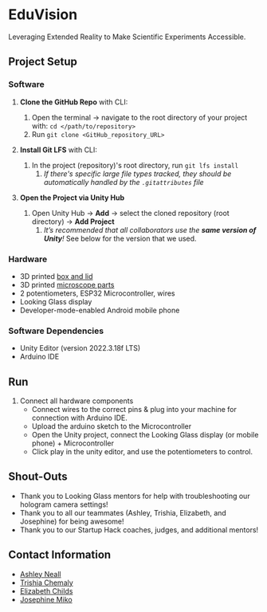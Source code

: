 # EduVision
Leveraging Extended Reality to Make Scientific Experiments Accessible.

## Project Setup

### Software
1. **Clone the GitHub Repo** with CLI:
    1. Open the terminal → navigate to the root directory of your project with: `cd </path/to/repository>`
    2. Run `git clone <GitHub_repository_URL>`

2. **Install Git LFS** with CLI:
    1. In the project (repository)'s root directory, run `git lfs install`
        1. _If there's specific large file types tracked, they should be automatically handled by the `.gitattributes` file_

3. **Open the Project via Unity Hub**
   1. Open Unity Hub → **Add** → select the cloned repository (root directory) → **Add Project**
      1. _It’s recommended that all collaborators use the **same version of Unity**!_ See below for the version that we used.

### Hardware

- 3D printed [box and lid](https://www.tinkercad.com/things/conAYZMl6hU-eduvision-potentiometer-box)
- 3D printed [microscope parts](https://cad.onshape.com/documents/7748fbc7720702ea8f2c18d3/w/c43cdd82785fb79c6b7ef396/e/2c4b4c916f691f39ec568f05?renderMode=0&uiState=65b69d539033a949217c0220)
- 2 potentiometers, ESP32 Microcontroller, wires
- Looking Glass display
- Developer-mode-enabled Android mobile phone

### Software Dependencies
- Unity Editor (version 2022.3.18f LTS)
- Arduino IDE

## Run
1. Connect all hardware components
   - Connect wires to the correct pins & plug into your machine for connection with Arduino IDE.
   - Upload the arduino sketch to the Microcontroller
   - Open the Unity project, connect the Looking Glass display (or mobile phone) + Microcontroller
   - Click play in the unity editor, and use the potentiometers to control.


## Shout-Outs
- Thank you to Looking Glass mentors for help with troubleshooting our hologram camera settings!
- Thank you to all our teammates (Ashley, Trishia, Elizabeth, and Josephine) for being awesome!
- Thank you to our Startup Hack coaches, judges, and additional mentors!
## Contact Information
- [Ashley Neall](https://aneall.github.io/)
- [Trishia Chemaly](https://tchemaly.github.io/)
- [Elizabeth Childs](https://impact.stanford.edu/people/elizabeth-childs)
- [Josephine Miko](https://www.linkedin.com/in/josephine-miko-b77397296/?originalSubdomain=ca)
